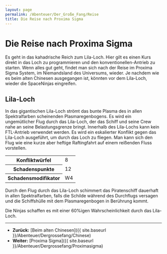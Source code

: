 ```yaml
---
layout: page
permalink: /Abenteuer/Der_Große_Fang/Reise
title: Die Reise nach Proxima Sigma
---
```


# Die Reise nach Proxima Sigma

Es geht in das kahadrische Reich zum Lila-Loch. Hier gilt es einen Kurs direkt in das Loch zu programmieren und den konventionellen-Antrieb zu starten. Wenn alles gut geht, findet man sich nach der Reise im Proxima Sigma System, im Niemandsland des Universums, wieder. Je nachdem wie es beim alten Chinesen ausgegangen ist, könnten vor dem Lila-Loch, wieder die SpaceNinjas eingreifen.

## Lila-Loch

In das gigantischen Lila-Loch strömt das bunte Plasma des in allen Spektralfarben scheinenden Plasmaregenbogens. Es wird ein ungemütlicher Flug durch das Lila-Loch, der das Schiff und seine Crew nahe an seine Belastungsgrenze bringt. Innerhalb des Lila-Lochs kann kein FTL-Antrieb verwendet werden. Es wird ein eskalierter Konflikt gegen das Lila-Loch ausgeführt, um durch das Loch zu fliegen. Man kann sich den Flug wie eine kurze aber heftige Raftingfahrt auf einem reißenden Fluss vorstellen.

<table>
<tbody>
<tr><th>Konfliktwürfel</th><td>8</td></tr>
<tr><th>Schadenspunkte</th><td>12</td></tr>
<tr><th>Schadensmodifikator</th><td>W4</td></tr>
</tbody>
</table>
Durch den Flug durch das Lila-Loch schimmert das Piratenschiff dauerhaft in allen Spektralfarben, falls die Schilde während des Durchflugs versagen und die Schiffshülle mit dem Plasmaregenbogen in Berührung kommt.

Die Ninjas schaffen es mit einer 60%igen Wahrscheinlichkeit durch das Lila-Loch.


***
- **Zurück:** [Beim alten Chinesen]({{ site.baseurl }}/Abenteuer/Dergrossefang/Chinese)
- **Weiter:** [Proxima Sigma]({{ site.baseurl }}/Abenteuer/Dergrossefang/Proximasigma)

